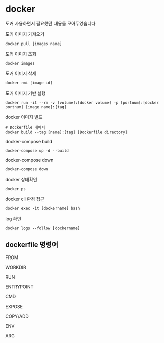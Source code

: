 # docker

도커 사용하면서 필요했던 내용들 모아두었습니다

도커 이미지 가져오기

    docker pull [images name]

도커 이미지 조회

    docker images

도커 이미지 삭제

    docker rmi [image id]

도커 이미지 기반 실행

    docker run -it --rm -v [volume]:[docker volume] -p [portnum]:[docker portnum] [image name]:[tag]

docker 이미지 빌드

    # Dockerfile 내에서
    docker build --tag [name]:[tag] [Dockerfile directory]

docker-compose build

    docker-compose up -d --build
    
docker-compose down

    docker-compose down

docker 상태확인

    docker ps

docker cli 환경 접근

    docker exec -it [dockername] bash
    
log 확인

    docker logs --follow [dockername]


## dockerfile 명령어

FROM

WORKDIR

RUN

ENTRYPOINT

CMD

EXPOSE

COPY/ADD

ENV

ARG
